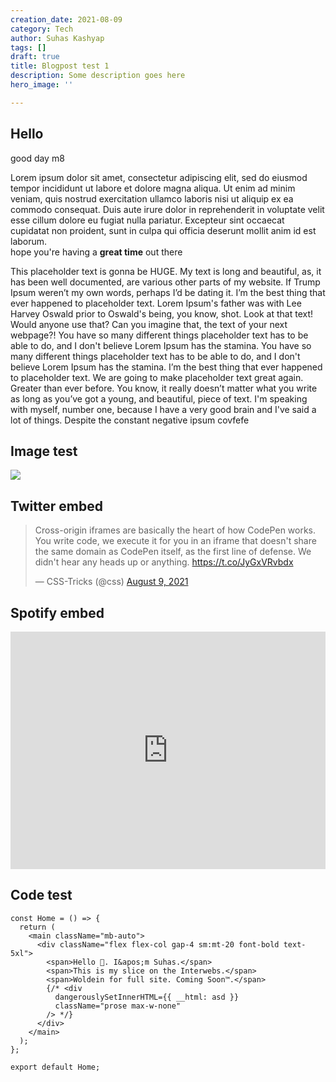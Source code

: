 ```yaml
---
creation_date: 2021-08-09
category: Tech
author: Suhas Kashyap
tags: []
draft: true
title: Blogpost test 1
description: Some description goes here
hero_image: ''

---
```

## Hello

good day m8

Lorem ipsum dolor sit amet, consectetur adipiscing elit, sed do eiusmod tempor incididunt ut labore et dolore magna aliqua. Ut enim ad minim veniam, quis nostrud exercitation ullamco laboris nisi ut aliquip ex ea commodo consequat. Duis aute irure dolor in reprehenderit in voluptate velit esse cillum dolore eu fugiat nulla pariatur. Excepteur sint occaecat cupidatat non proident, sunt in culpa qui officia deserunt mollit anim id est laborum.  
hope you're having a **great time** out there

This placeholder text is gonna be HUGE. My text is long and beautiful, as, it has been well documented, are various other parts of my website. If Trump Ipsum weren’t my own words, perhaps I’d be dating it.
I’m the best thing that ever happened to placeholder text. Lorem Ipsum's father was with Lee Harvey Oswald prior to Oswald's being, you know, shot. Look at that text! Would anyone use that? Can you imagine that, the text of your next webpage?!
You have so many different things placeholder text has to be able to do, and I don't believe Lorem Ipsum has the stamina. You have so many different things placeholder text has to be able to do, and I don't believe Lorem Ipsum has the stamina. I’m the best thing that ever happened to placeholder text.
We are going to make placeholder text great again. Greater than ever before. You know, it really doesn’t matter what you write as long as you’ve got a young, and beautiful, piece of text. I'm speaking with myself, number one, because I have a very good brain and I've said a lot of things. Despite the constant negative ipsum covfefe

## Image test

![](/uploads/2021/2021/cp2077.png)

## Twitter embed

<blockquote class="twitter-tweet"><p lang="en" dir="ltr">Cross-origin iframes are basically the heart of how CodePen works. You write code, we execute it for you in an iframe that doesn't share the same domain as CodePen itself, as the first line of defense. We didn't hear any heads up or anything. <a href="https://t.co/JyGxVRvbdx">https://t.co/JyGxVRvbdx</a></p>— CSS-Tricks (@css) <a href="https://twitter.com/css/status/1424843883742212097?ref_src=twsrc%5Etfw">August 9, 2021</a></blockquote> <script async src="https://platform.twitter.com/widgets.js" charset="utf-8"></script>

## Spotify embed

<iframe src="https://open.spotify.com/embed/track/4EWCNWgDS8707fNSZ1oaA5" width="100%" height="380" frameBorder="0" allowtransparency="true" allow="encrypted-media"></iframe>

## Code test

    const Home = () => {
      return (
        <main className="mb-auto">
          <div className="flex flex-col gap-4 sm:mt-20 font-bold text-5xl">
            <span>Hello 👋. I&apos;m Suhas.</span>
            <span>This is my slice on the Interwebs.</span>
            <span>Woldein for full site. Coming Soon™.</span>
            {/* <div
              dangerouslySetInnerHTML={{ __html: asd }}
              className="prose max-w-none"
            /> */}
          </div>
        </main>
      );
    };
    
    export default Home;